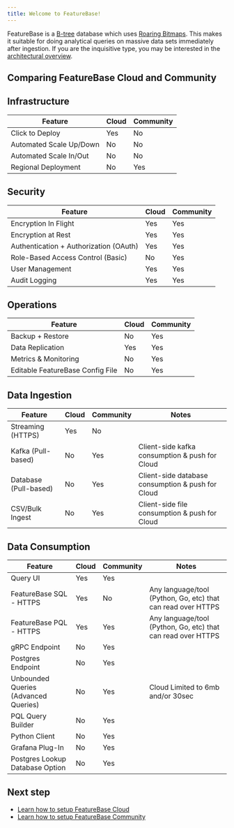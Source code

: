 ```yaml
---
title: Welcome to FeatureBase!
---
```


FeatureBase is a [B-tree](https://en.wikipedia.org/wiki/B-tree) database which uses [Roaring Bitmaps](https://roaringbitmap.org/). This makes it suitable for doing analytical queries on massive data sets immediately after ingestion. If you are the inquisitive type, you may be interested in the [architectural overview](/community/community-setup/architecture).

## Comparing FeatureBase Cloud and Community

## Infrastructure

| Feature | Cloud  | Community |
| ------ | ----- | ----------- |
| Click to Deploy |  Yes | No |
| Automated Scale Up/Down|  No | No |
| Automated Scale In/Out |  No | No |
| Regional Deployment |  No | Yes |

## Security

|Feature | Cloud  | Community  |
| ------ | ----- | ----------- |
|Encryption In Flight |  Yes| Yes |
|Encryption at Rest |  Yes| Yes |
|Authentication + Authorization (OAuth) |  Yes | Yes |
|Role-Based Access Control (Basic) |  No | Yes |
|User Management |  Yes | Yes |
|Audit Logging |  Yes | Yes |

## Operations

| Feature | Cloud  | Community  |
| ------ | ----- | ----------- |
| Backup + Restore |  No | Yes |
| Data Replication |  Yes | Yes |
| Metrics & Monitoring |  No | Yes |
| Editable FeatureBase Config File |  No | Yes |

## Data Ingestion

|Feature | Cloud  | Community  | Notes  |
| ------ | ----- | ----------- | ----------- |
| Streaming (HTTPS)  |  Yes | No |   |
| Kafka (Pull-based) |  No| Yes | Client-side kafka consumption & push for Cloud |
| Database (Pull-based) |  No | Yes |  Client-side database consumption & push for Cloud |
| CSV/Bulk Ingest  |  No | Yes |  Client-side file consumption & push for Cloud |

## Data Consumption

|Feature | Cloud  | Community  | Notes  |
| ------ | ----- | ----------- | ----------- |
| Query UI  |  Yes| Yes |   |
| FeatureBase SQL - HTTPS |  Yes| No | Any language/tool (Python, Go, etc) that can read over HTTPS  |
| FeatureBase PQL - HTTPS |  Yes| Yes | Any language/tool (Python, Go, etc) that can read over HTTPS  |
| gRPC Endpoint |  No | Yes |   |
| Postgres Endpoint |  No| Yes |   |
| Unbounded Queries (Advanced Queries) |  No| Yes | Cloud Limited to 6mb and/or 30sec  |
| PQL Query Builder |  No| Yes |   |
| Python Client |  No | Yes |   |
| Grafana Plug-In |  No | Yes |   |
| Postgres Lookup Database Option |  No| Yes |   |

## Next step

* [Learn how to setup FeatureBase Cloud](/cloud/cloud-quickstart-guide)
* [Learn how to setup FeatureBase Community](/community/community-quickstart-guide)
